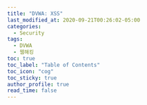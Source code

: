 ```yaml
---
title: "DVWA: XSS"
last_modified_at: 2020-09-21T00:26:02-05:00
categories:
  - Security
tags:
  - DVWA
  - 웹해킹
toc: true 
toc_label: "Table of Contents"
toc_icon: "cog"
toc_sticky: true 
author_profile: true 
read_time: false 
---
```


<figure class="align-center">
  <img src="{{ site.url }}{{ site.baseurl }}/assets/images/DVWA/XSS1.jpg" alt="">
  <figcaption></figcaption>
</figure>

<figure class="align-center">
  <img src="{{ site.url }}{{ site.baseurl }}/assets/images/DVWA/XSS2.jpg" alt="">
  <figcaption></figcaption>
</figure>
<figure class="align-center">
  <img src="{{ site.url }}{{ site.baseurl }}/assets/images/DVWA/XSS3.jpg" alt="">
  <figcaption></figcaption>
</figure>
<figure class="align-center">
  <img src="{{ site.url }}{{ site.baseurl }}/assets/images/DVWA/XSS4.jpg" alt="">
  <figcaption></figcaption>
</figure>
<figure class="align-center">
  <img src="{{ site.url }}{{ site.baseurl }}/assets/images/DVWA/XSS5.jpg" alt="">
  <figcaption></figcaption>
</figure>
<figure class="align-center">
  <img src="{{ site.url }}{{ site.baseurl }}/assets/images/DVWA/XSS6.jpg" alt="">
  <figcaption></figcaption>
</figure>